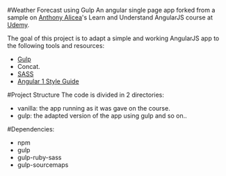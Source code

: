 #Weather Forecast using Gulp
An angular single page app forked from a sample on [Anthony Alicea](https://www.udemy.com/learn-angularjs/)'s Learn and Understand AngularJS course at [Udemy](https://www.udemy.com).

The goal of this project is to adapt a simple and working AngularJS app to the following tools and resources:

* [Gulp](http://gulpjs.com/)
* Concat.
* [SASS](http://sass-lang.com/)
* [Angular 1 Style Guide](https://github.com/johnpapa/angular-styleguide/blob/master/a1/README.md)

#Project Structure
The code is divided in 2 directories:

* vanilla: the app running as it was gave on the course.
* gulp: the adapted version of the app using gulp and so on..


#Dependencies:
* npm
* gulp
* gulp-ruby-sass
* gulp-sourcemaps
